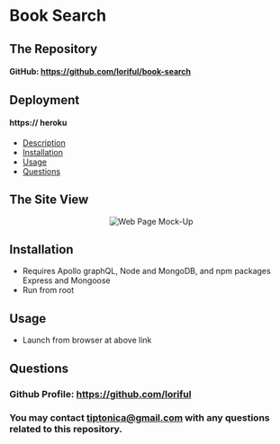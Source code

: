 

# **Book Search**
  
## **The Repository**
#### GitHub: https://github.com/loriful/book-search

## **Deployment**
#### https://  heroku

- [Description](#description)
- [Installation](#installation)
- [Usage](#usage)
- [Questions](#questions)

## **The Site View**

<p align="center">
  <img src="./public/mock-up.png"" alt="Web Page Mock-Up">
  </b>
  </b>
</p>

## **Installation**
- Requires Apollo graphQL, Node and MongoDB, and npm packages Express and Mongoose
- Run <npm install> from root

## **Usage**
- Launch from browser at above link

## **Questions**
### Github Profile:  https://github.com/loriful

### You may contact tiptonica@gmail.com with any questions related to this repository.